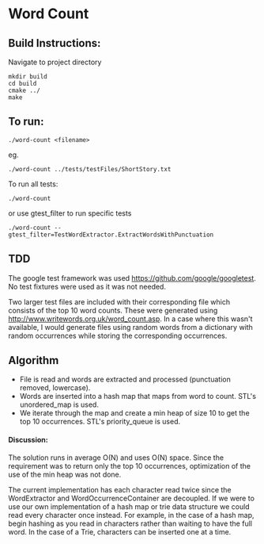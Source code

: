 

# Word Count

## Build Instructions:

Navigate to project directory

    mkdir build
    cd build
    cmake ../
    make

## To run:

    ./word-count <filename>

eg.

    ./word-count ../tests/testFiles/ShortStory.txt

To run all tests:

    ./word-count

or use gtest_filter to run specific tests

    ./word-count --gtest_filter=TestWordExtractor.ExtractWordsWithPunctuation

## TDD
The google test framework was used https://github.com/google/googletest. No test fixtures were used as it was not needed. 

Two larger test files are included with their corresponding file which consists of the top 10 word counts. These were generated using http://www.writewords.org.uk/word_count.asp.
In a case where this wasn't available, I would generate files using random words from a dictionary with random occurrences while storing the corresponding occurrences.

## Algorithm 

 - File is read and words are extracted and processed (punctuation
   removed, lowercase).
  - Words are inserted into a hash map that maps
   from word to count. STL's unordered_map is used.
   - We iterate through the map and create a min heap of size 10 to get the top 10 occurrences. STL's priority_queue is used.

#### Discussion:
The solution runs in average O(N) and uses O(N) space. Since the requirement was to return only the top 10 occurrences, optimization of the use of the min heap was not done.

The current implementation has each character read twice since the WordExtractor and WordOccurrenceContainer are decoupled. If we were to use our own implementation of a hash map or trie data structure we could read every character once instead. For example, in the case of a hash map, begin hashing as you read in characters rather than waiting to have the full word. In the case of a Trie, characters can be inserted one at a time.

